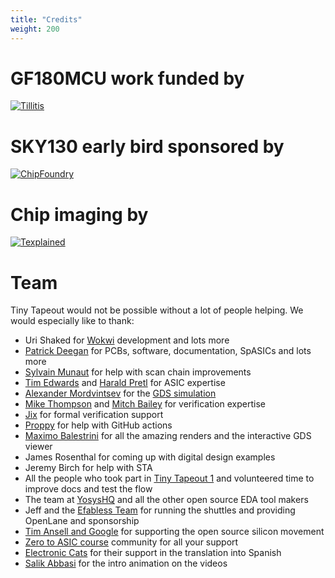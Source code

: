 ```yaml
---
title: "Credits"
weight: 200
---
```


# GF180MCU work funded by

<a href="https://www.tillitis.se/"> <img src="/images/tillitis.png" alt="Tillitis"> </a>

# SKY130 early bird sponsored by

<a href="https://chipfoundry.io"> <img src="/images/chipfoundry.png" alt="ChipFoundry"> </a>

# Chip imaging by

<a href="https://texplained.com"> <img src="/images/texplained.jpg" alt="Texplained"> </a>

# Team

Tiny Tapeout would not be possible without a lot of people helping. We would especially like to thank:

* Uri Shaked for [Wokwi](https://wokwi.com/) development and lots more
* [Patrick Deegan](https://psychogenic.com/) for PCBs, software, documentation, SpASICs and lots more
* [Sylvain Munaut](https://twitter.com/tnt) for help with scan chain improvements
* [Tim Edwards](https://www.linkedin.com/in/tim-edwards-4376a18/) and [Harald Pretl](https://www.linkedin.com/in/harald-pretl-4911ba10/) for ASIC expertise
* [Alexander Mordvintsev](https://znah.net/) for the [GDS simulation](https://znah.net/tt09/)
* [Mike Thompson](https://www.linkedin.com/in/michael-thompson-0a581a/) and [Mitch Bailey](https://www.linkedin.com/in/mitch-bailey-8ba0b45/) for verification expertise
* [Jix](https://twitter.com/jix_) for formal verification support
* [Proppy](https://twitter.com/proppy) for help with GitHub actions
* [Maximo Balestrini](https://twitter.com/maxiborga) for all the amazing renders and the interactive GDS viewer
* James Rosenthal for coming up with digital design examples
* Jeremy Birch for help with STA
* All the people who took part in [Tiny Tapeout 1](/chips/tt01) and volunteered time to improve docs and test the flow
* The team at [YosysHQ](https://www.yosyshq.com/) and all the other open source EDA tool makers
* Jeff and the [Efabless Team](https://efabless.com/) for running the shuttles and providing OpenLane and sponsorship
* [Tim Ansell and Google](https://www.youtube.com/watch?v=EczW2IWdnOM) for supporting the open source silicon movement
* [Zero to ASIC course](https://zerotoasiccourse.com/) community for all your support
* [Electronic Cats](https://electroniccats.com/) for their support in the translation into Spanish
* [Salik Abbasi](https://www.instagram.com/salikabbasi/) for the intro animation on the videos

